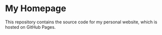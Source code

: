 # My Homepage

This repository contains the source code for my personal website, which is hosted on GitHub Pages.
